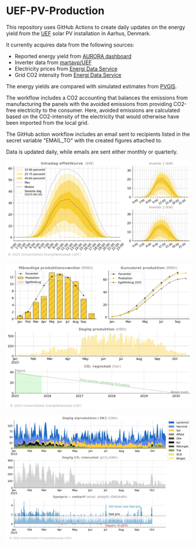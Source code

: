# UEF-PV-Production

This repository uses GitHub Actions to create daily updates on the energy yield from the [UEF](https://www.uef.dk/home) solar PV installation in Aarhus, Denmark.

It currently acquires data from the following sources:
- Reported energy yield from [AURORA dashboard](https://dashboard.aurora-h2020.eu/en-GB/pv-data?site=DK01&month=2025-06)
- Inverter data from [martavp/UEF](https://github.com/martavp/UEF)
- Electricity prices from [Energi Data Service](https://www.energidataservice.dk/)
- Grid CO2 intensity from [Energi Data Service](https://www.energidataservice.dk/)

The energy yields are compared with simulated estimates from [PVGIS](https://re.jrc.ec.europa.eu/pvg_tools/en/). 

The workflow includes a CO2 accounting that balances the emissions from manufacturing the panels with the avoided emissions from providing CO2-free electricity to the consumer. Here, avoided emissions are calculated based on the CO2-intensity of the electricity that would otherwise have been imported from the local grid. 

The GitHub action workflow includes an email sent to recipients listed in the secret variable "EMAIL_TO" with the created figures attached to.

Data is updated daily, while emails are sent either monthly or quarterly.

![UEF PV installation production data](/figures/production_panel_1.png)

![UEF PV installation production data](/figures/production_panel_2.png)

![UEF PV installation production data](/figures/production_panel_3.png)
